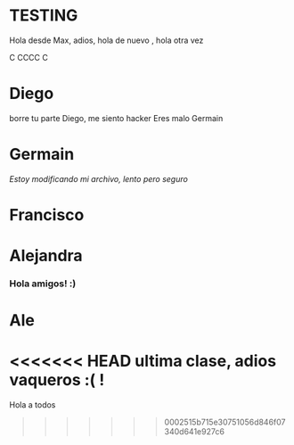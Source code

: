 # TESTING

Hola desde Max, adios, hola de nuevo , hola otra vez

C
CCCC
C






# Diego

borre tu parte Diego, me siento hacker
Eres malo Germain 

# Germain

*Estoy modificando mi archivo, lento pero seguro* 

# Francisco


# Alejandra
###  Hola amigos! :)


# Ale

#
<<<<<<< HEAD
ultima clase, adios vaqueros :( !
=======

Hola a todos
>>>>>>> 0002515b715e30751056d846f07340d641e927c6
